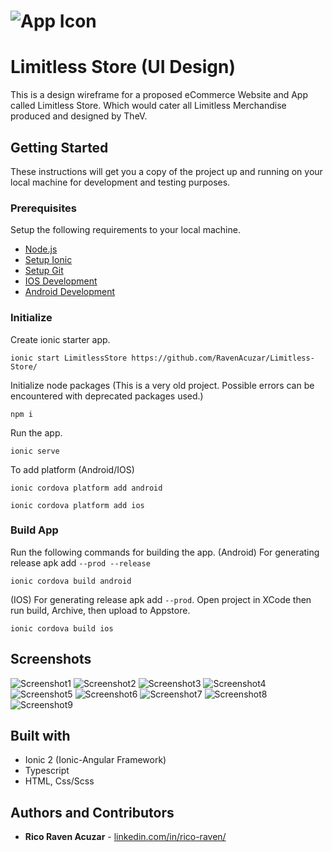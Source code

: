 # ![App Icon](https://github.com/RavenAcuzar/Limitless-Store/blob/master/resources/android/icon/drawable-xhdpi-icon.png) 
# Limitless Store (UI Design)

This is a design wireframe for a proposed eCommerce Website and App called Limitless Store. Which would cater all Limitless Merchandise produced and designed by TheV.

## Getting Started

These instructions will get you a copy of the project up and running on your local machine for development and testing purposes.

### Prerequisites

Setup the following requirements to your local machine.

- [Node.js](https://nodejs.org/en/)
- [Setup Ionic](https://ionicframework.com/docs/intro/cli)
- [Setup Git](https://docs.github.com/en/get-started/quickstart/set-up-git)
- [IOS Development](https://ionicframework.com/docs/developing/ios)
- [Android Development](https://ionicframework.com/docs/developing/android)

### Initialize

Create ionic starter app.
```
ionic start LimitlessStore https://github.com/RavenAcuzar/Limitless-Store/
```
Initialize node packages (This is a very old project. Possible errors can be encountered with deprecated packages used.)
```
npm i
```
Run the app.
```
ionic serve
```
To add platform (Android/IOS)
```
ionic cordova platform add android
```
```
ionic cordova platform add ios
```

### Build App

Run the following commands for building the app.
(Android) For generating release apk add `--prod --release`
```
ionic cordova build android
```
(IOS) For generating release apk add `--prod`. Open project in XCode then run build, Archive, then upload to Appstore.
```
ionic cordova build ios
```

## Screenshots
![Screenshot1](https://github.com/RavenAcuzar/Limitless-Store/blob/master/src/assets/img/localhost_8100_(iPhone%20X).png) ![Screenshot2](https://github.com/RavenAcuzar/Limitless-Store/blob/master/src/assets/img/localhost_8100_(iPhone%20X)%20(1).png)
![Screenshot3](https://github.com/RavenAcuzar/Limitless-Store/blob/master/src/assets/img/localhost_8100_(iPhone%20X)%20(2).png) ![Screenshot4](https://github.com/RavenAcuzar/Limitless-Store/blob/master/src/assets/img/localhost_8100_(iPhone%20X)%20(3).png)
![Screenshot5](https://github.com/RavenAcuzar/Limitless-Store/blob/master/src/assets/img/localhost_8100_(iPhone%20X)%20(4).png) ![Screenshot6](https://github.com/RavenAcuzar/Limitless-Store/blob/master/src/assets/img/localhost_8100_(iPhone%20X)%20(5).png)
![Screenshot7](https://github.com/RavenAcuzar/Limitless-Store/blob/master/src/assets/img/localhost_8100_(iPhone%20X)%20(6).png) ![Screenshot8](https://github.com/RavenAcuzar/Limitless-Store/blob/master/src/assets/img/localhost_8100_(iPhone%20X)%20(7).png)
![Screenshot9](https://github.com/RavenAcuzar/Limitless-Store/blob/master/src/assets/img/localhost_8100_(iPhone%20X)%20(9).png)


## Built with

* Ionic 2 (Ionic-Angular Framework)
* Typescript
* HTML, Css/Scss

## Authors and Contributors

* **Rico Raven Acuzar** - [linkedin.com/in/rico-raven/](https://www.linkedin.com/in/rico-raven/)
